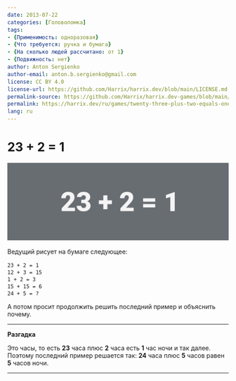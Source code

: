 ```yaml
---
date: 2013-07-22
categories: [Головоломка]
tags:
- {Применимость: одноразовая}
- {Что требуется: ручка и бумага}
- {На сколько людей рассчитано: от 1}
- {Подвижность: нет}
author: Anton Sergienko
author-email: anton.b.sergienko@gmail.com
license: CC BY 4.0
license-url: https://github.com/Harrix/harrix.dev/blob/main/LICENSE.md
permalink-source: https://github.com/Harrix/harrix.dev-games/blob/main/twenty-three-plus-two-equals-one/twenty-three-plus-two-equals-one.md
permalink: https://harrix.dev/ru/games/twenty-three-plus-two-equals-one/
lang: ru
---
```


# 23 + 2 = 1

![Featured image](featured-image.svg)

Ведущий рисует на бумаге следующее:

```text
23 + 2 = 1
12 + 3 = 15
1 + 2 = 3
15 + 15 = 6
24 + 5 = ?
```

А потом просит продолжить решить последний пример и объяснить почему.

---

**Разгадка** <!-- !details -->

Это часы, то есть **23** часа плюс **2** часа есть **1** час ночи и так далее. Поэтому последний пример решается так: **24** часа плюс **5** часов равен **5** часов ночи.

---
